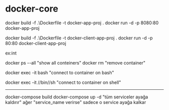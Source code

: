 # docker-core

docker build -f .\Dockerfile -t docker-app-proj .
docker run -d -p 8080:80 docker-app-proj

docker build -f .\Dockerfile -t docker-client-app-proj .
docker run -d -p 80:80 docker-client-app-proj

ex:int

docker ps --all "show all conteiners"
docker rm <id> "remove container"

docker exec -it <id> bash "connect to container on bash"

docker exec -it <id> //bin//sh "connect to container on shell"

---

docker-compose build
docker-compose up -d "tüm serviceler ayağa kaldırır" ağer "service_name verirse" sadece o service ayağa kalkar


